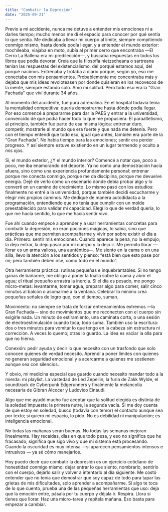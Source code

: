 ```yaml
---
title: "Combatir la Depresión"
date: "2025-09-21"
---
```


Previo a mi accidente, nunca me detuve a entender mis emociones ni a darles tiempo; mucho menos me di el espacio para conocer por qué sentía lo que sentía. Me dedicaba a llevar mi cuerpo al límite, siempre compitiendo conmigo mismo, hasta donde podía llegar, y a entender el mundo exterior: mochileaba, viajaba en moto, subía al primer cerro que encontraba —El Cerro La Ballena era mi predilección—, y buscaba respuestas en todos los libros que podía devorar. Creía que la filosofía nietzscheana o sartreana tenían las respuestas del existencialismo, del porqué estamos aquí, del porqué nacimos. Entrenaba y trotaba a diario porque, según yo, eso me conectaba con mis pensamientos. Probablemente me concentraba más y dejaba que mis ideas revoloteasen por donde quisieran en los recovecos de la mente, siempre estando solo. Amo mi solitud. Pero todo eso era la "Gran Fachada" que viví durante 34 años.

Al momento del accidente, fue pura adrenalina. En el hospital todavía tenía la mentalidad competitiva: quería demostrarme hasta dónde podía llegar. Por eso comencé a prepararme para dar la PAES y entrar a la universidad, convencido de que podía hacer todo lo que me propusiera. El paraatletismo, al principio, también fue parte de esa misma lógica: entrenar duro, competir, mostrarle al mundo que era fuerte y que nada me detenía. Pero con el tiempo entendí que todo eso, igual que antes, también era parte de la "Gran Fachada". No había tiempo para las emociones; sentir era perder progreso. Y así siempre estuve existiendo en un lugar termendo y oculto a mis ojos.

Sí, el mundo exterior, ¿Y el mundo interior? Comencé a notar que, poco a poco, me iba enamorando del deporte. Ya no como una demostración hacia afuera, sino como una experiencia profundamente personal: entrenar porque me conecta conmigo, porque me da disciplina, porque me devuelve energía. Dejé de verlo como un escenario donde debía probar algo y lo convertí en un camino de crecimiento. Lo mismo pasó con los estudios: finalmente no entré a la universidad, porque también decidí escucharme y elegir mis propios caminos. Me dediqué de manera autodidacta a la programación, entendiendo que no tenía que cumplir con un molde preestablecido para validar mi capacidad. Elegí lo que de verdad quería, lo que me hacía sentido, lo que me hacía sentir vivo.

Fue ahí cuando empecé a aprender y a usar herramientas concretas para combatir la depresión, no eran pociones mágicas, lo sabía, sino que prácticas que me permiten acompañarme y vivir por sobre existir el día a día. Primero: sentir mis emociones. Cuando aparece la pena, no la empujo; la dejo entrar, la dejo pasar por mi cuerpo y la dejo ir. Me permito llorar —llorar es un arma valiosa, una aunténtica—. Me siento en la cama o en una silla, llevo la atención a los sentidos y pienso: “está bien que esto pase por mí; pero también deben irse, como todo en el mundo”. 

Otra herramienta práctica: rutinas pequeñas e inquebrantables. Si no tengo ganas de bañarme, me obligo a poner la toalla sobre la cama y abrir el agua; el ritual pequeño arrastra la inercia. Si el día es pesado, me pongo micro-metas: levantarme, tomar agua, preparar algo para comer, salir cinco minutos al balcón o asomarme a la ventana. Celebrar lo mínimo crea pequeñas señales de logro que, con el tiempo, suman.

Movimiento: no siempre se trata de forzar entrenamientos extremos —la Gran Fachada— sino de movimientos que me reconecten con el cuerpo sin exigirle nada. Un minuto de estiramiento, una caminata corta, o una sesión de electroestimulación cuando toca; todo suma. También uso la escritura: dos o tres minutos para vomitar lo que tengo en la cabeza sin estructura ni corrección. A veces lo quemo; otras lo guardo. La idea es vaciar la olla para que no hierva.

Conexión: pedir ayuda y decir lo que necesito con un trasfondo que solo conocen quienes de verdad necesito. Aprendí a poner límites con quienes no generan seguridad emocional y a acercarme a quienes me sostienen aunque sea con silencios. 

Y obvio, mi medicina especial que guardo cuando necesito mandar todo a la mierda: mi playlist. La vastedad de Led Zepellin, la furia de Zakk Wylde, el soundtrack de Cyberpunk Edgerunners y finalmente la melancolía necesaria de Gibran Alcocer y Ludovico Einaudi.

Algo que me ayudó mucho fue aceptar que la solitud elegida es distinta de la soledad impuesta: la primera nutre, la segunda vacía. Si me doy cuenta de que estoy en soledad, busco (todavía con temor) el contacto aunque sea por texto; si quiero mi espacio, lo pido. No es debilidad ni manipulación; es inteligencia emocional.

No todas las mañanas serán buenas. No todas las semanas mejoran linealmente. Hay recaídas, días en que todo pesa, y eso no significa que he fracasado; significa que sigo vivo y que mi sistema está procesando. Cuando la oscuridad es muy intensa —si aparecen pensamientos intensos e intrusivos — ya sé cómo manejarlos.

Hoy puedo decir que combatir la depresión es un ejercicio cotidiano de honestidad conmigo mismo: dejar entrar lo que siento, nombrarlo, sentirlo con el cuerpo, dejarlo salir y volver a intentarlo al día siguiente. Me costó entender que no tenía que demostrar que soy capaz de todo para tapar las grietas de mis dificultades, solo aprender a acompañarme. Si algo te toca de lo que cuento, prueba una de las pequeñas herramientas que uso: deja que la emoción entre, pásala por tu cuerpo y déjala ir. Respira. Llora si tienes que llorar. Haz una micro-tarea y repítela mañana. Eso basta para empezar a cambiar.
